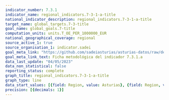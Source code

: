 ```yaml
---
indicator_number: 7.3.1
indicator_name: regional_indicators.7-3-1-a-title
national_indicator_description: regional_indicators.7-3-1-a-title
target_name: global_targets.7-3-title
goal_name: global_goals.7-title
computation_units: units.T_OE_PER_1000000_EUR
national_geographical_coverage: regional
source_active_1: true
source_organisation_1: indicator.sadei
goal_meta_link: "https://github.com/sadeiasturias/asturias-datos/raw/develop/descargas/metodologia/7.3.1.a.pdf"
goal_meta_link_text: Ficha metodológica del indicador 7.3.1.a
data_last_update: "04/05/2023"
data_non_statistical: false
reporting_status: complete
graph_title: regional_indicators.7-3-1-a-title
graph_type: line
data_start_values: [{field: Region, value: Asturias}, {field: Region, value: España}]
precision: [{decimals: 1}]
---
```

